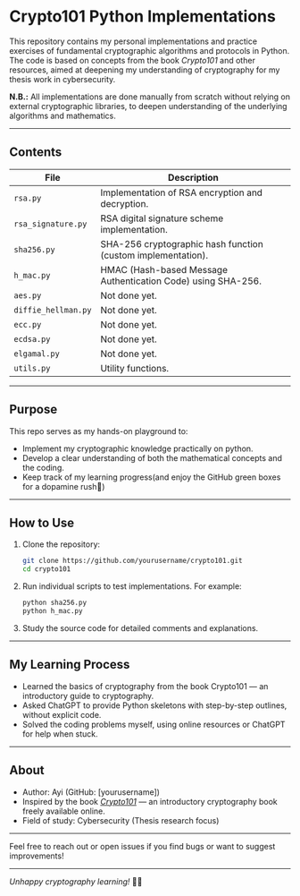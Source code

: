 # Crypto101 Python Implementations

This repository contains my personal implementations and practice exercises of fundamental cryptographic algorithms and protocols in Python. The code is based on concepts from the book *Crypto101* and other resources, aimed at deepening my understanding of cryptography for my thesis work in cybersecurity.


**N.B.:** All implementations are done manually from scratch without relying on external cryptographic libraries, to deepen understanding of the underlying algorithms and mathematics.

---

## Contents

| File                     | Description                                          |
|--------------------------|------------------------------------------------------|
| `rsa.py`                 | Implementation of RSA encryption and decryption.    |
| `rsa_signature.py`       | RSA digital signature scheme implementation.        |
| `sha256.py`              | SHA-256 cryptographic hash function (custom implementation). |
| `h_mac.py`               | HMAC (Hash-based Message Authentication Code) using SHA-256. |
| `aes.py`                 | Not done yet.                                         |
| `diffie_hellman.py`      | Not done yet.                                         |
| `ecc.py`                 | Not done yet.                                         |
| `ecdsa.py`               | Not done yet.                                         |
| `elgamal.py`             | Not done yet.                                         |
| `utils.py`               | Utility functions.                                    |

---

## Purpose

This repo serves as my hands-on playground to:

- Implement my cryptographic knowledge practically on python.
- Develop a clear understanding of both the mathematical concepts and the coding.
- Keep track of my learning progress(and enjoy the GitHub green boxes for a dopamine rush🤩)

---

## How to Use 

1. Clone the repository:

   ```bash
   git clone https://github.com/yourusername/crypto101.git
   cd crypto101
   ```

2. Run individual scripts to test implementations. For example:

   ```bash
   python sha256.py
   python h_mac.py
   ```

3. Study the source code for detailed comments and explanations.

---

## My Learning Process

* Learned the basics of cryptography from the book Crypto101 — an introductory guide to cryptography.
* Asked ChatGPT to provide Python skeletons with step-by-step outlines, without explicit code.
* Solved the coding problems myself, using online resources or ChatGPT for help when stuck.

---

## About

* Author: Ayi (GitHub: \[yourusername])
* Inspired by the book [*Crypto101*](https://crypto101.io/) — an introductory cryptography book freely available online.
* Field of study: Cybersecurity (Thesis research focus)

---

Feel free to reach out or open issues if you find bugs or want to suggest improvements!

---

*Unhappy cryptography learning!* 🔐🚀
